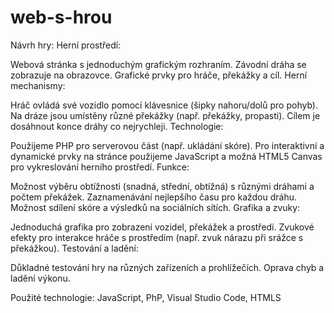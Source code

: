 # web-s-hrou

Návrh hry:
Herní prostředí:

Webová stránka s jednoduchým grafickým rozhraním.
Závodní dráha se zobrazuje na obrazovce.
Grafické prvky pro hráče, překážky a cíl.
Herní mechanismy:

Hráč ovládá své vozidlo pomocí klávesnice (šipky nahoru/dolů pro pohyb).
Na dráze jsou umístěny různé překážky (např. překážky, propasti).
Cílem je dosáhnout konce dráhy co nejrychleji.
Technologie:

Použijeme PHP pro serverovou část (např. ukládání skóre).
Pro interaktivní a dynamické prvky na stránce použijeme JavaScript a možná HTML5 Canvas pro vykreslování herního prostředí.
Funkce:

Možnost výběru obtížnosti (snadná, střední, obtížná) s různými dráhami a počtem překážek.
Zaznamenávání nejlepšího času pro každou dráhu.
Možnost sdílení skóre a výsledků na sociálních sítích.
Grafika a zvuky:

Jednoduchá grafika pro zobrazení vozidel, překážek a prostředí.
Zvukové efekty pro interakce hráče s prostředím (např. zvuk nárazu při srážce s překážkou).
Testování a ladění:

Důkladné testování hry na různých zařízeních a prohlížečích.
Oprava chyb a ladění výkonu.

Použité technologie: JavaScript, PhP, Visual Studio Code, HTMLS
